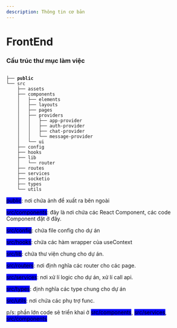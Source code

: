 ```yaml
---
description: Thông tin cơ bản
---
```


# FrontEnd

### Cấu trúc thư mục làm việc

<pre><code>
<strong>├── public
</strong>└── src
    ├── assets
    ├── components
    │   ├── elements
    │   ├── layouts
    │   ├── pages
    │   ├── providers
    │   │   ├── app-provider
    │   │   ├── auth-provider
    │   │   ├── chat-provider
    │   │   └── message-provider
    │   └── ui
    ├── config
    ├── hooks
    ├── lib
    │   └── router
    ├── routes
    ├── services
    ├── socketio
    ├── types
    └── utils
</code></pre>

<mark style="background-color:blue;">public</mark>: nơi chứa ảnh để xuất ra bên ngoài

<mark style="background-color:blue;">src/components</mark>: đây là nơi chứa các React Component, các code Component đặt ở đây.

<mark style="background-color:blue;">src/config</mark>: chứa file config cho dự án

<mark style="background-color:blue;">src/hooks</mark>: chứa các hàm wrapper của useContext

<mark style="background-color:blue;">src/lib</mark>: chứa thư viện chung cho dự án.

<mark style="background-color:blue;">src/routers</mark>: nơi định nghĩa các router cho các page.

<mark style="background-color:blue;">src/services</mark>: nơi xử lí logic cho dự án, xử lí call api.

<mark style="background-color:blue;">src/types</mark>: định nghĩa các type chung cho dự án

<mark style="background-color:blue;">src/utils</mark>: nơi chứa các phụ trợ func.

p/s: phần lớn code sẽ triển khai ở <mark style="background-color:blue;">src/components</mark>, <mark style="background-color:blue;">src/services</mark>, <mark style="background-color:blue;">src/components</mark>&#x20;
